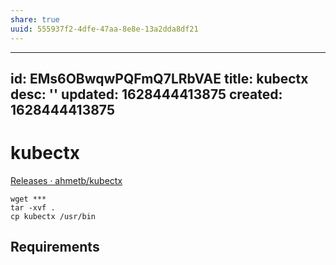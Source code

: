 ```yaml
---
share: true
uuid: 555937f2-4dfe-47aa-8e8e-13a2dda8df21
---
```

---
id: EMs6OBwqwPQFmQ7LRbVAE
title: kubectx
desc: ''
updated: 1628444413875
created: 1628444413875
---
# kubectx
[Releases · ahmetb/kubectx](https://github.com/ahmetb/kubectx/releases)

    wget ***
    tar -xvf .
    cp kubectx /usr/bin

Requirements
------------
